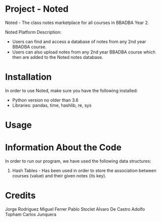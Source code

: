# Project - Noted

Noted - The class notes marketplace for all courses in BBADBA Year 2.

Noted Platform Description:
  
   - Users can find and access a database of notes from any 2nd year BBADBA course.  
   - Users can also upload notes from any 2nd year BBADBA course which then are added to the Noted notes database.

# Installation

In order to use Noted, make sure you have the following installed:
    
   - Python version no older than 3.6
   - Libraries: pandas, time, hashlib, re, sys
    


# Usage


# Information About the Code
In order to run our program, we have used the following data structures:

1. Hash Tables - Has been used in order to store the association between courses (value) and their given notes (its key).
 



# Credits
Jorge Rodriguez
Miguel Ferrer
Pablo Stoclet
Alvaro De Castro
Adolfo Topham
Carlos Junquera

